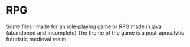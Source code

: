 # RPG
Some files I made for an role-playing game or RPG made in java (abandoned and incomplete)
The theme of the game is a post-apocalytic futuristic medieval realm
